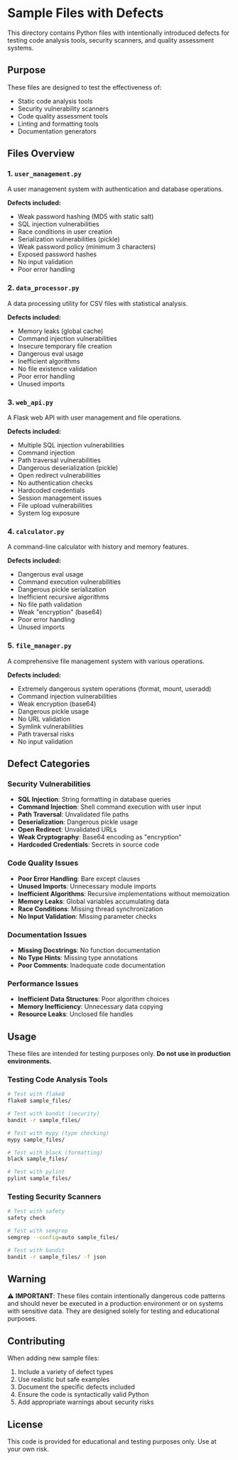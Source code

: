# Sample Files with Defects

This directory contains Python files with intentionally introduced defects for testing code analysis tools, security scanners, and quality assessment systems.

## Purpose

These files are designed to test the effectiveness of:
- Static code analysis tools
- Security vulnerability scanners
- Code quality assessment tools
- Linting and formatting tools
- Documentation generators

## Files Overview

### 1. `user_management.py`
A user management system with authentication and database operations.

**Defects included:**
- Weak password hashing (MD5 with static salt)
- SQL injection vulnerabilities
- Race conditions in user creation
- Serialization vulnerabilities (pickle)
- Weak password policy (minimum 3 characters)
- Exposed password hashes
- No input validation
- Poor error handling

### 2. `data_processor.py`
A data processing utility for CSV files with statistical analysis.

**Defects included:**
- Memory leaks (global cache)
- Command injection vulnerabilities
- Insecure temporary file creation
- Dangerous eval usage
- Inefficient algorithms
- No file existence validation
- Poor error handling
- Unused imports

### 3. `web_api.py`
A Flask web API with user management and file operations.

**Defects included:**
- Multiple SQL injection vulnerabilities
- Command injection
- Path traversal vulnerabilities
- Dangerous deserialization (pickle)
- Open redirect vulnerabilities
- No authentication checks
- Hardcoded credentials
- Session management issues
- File upload vulnerabilities
- System log exposure

### 4. `calculator.py`
A command-line calculator with history and memory features.

**Defects included:**
- Dangerous eval usage
- Command execution vulnerabilities
- Dangerous pickle serialization
- Inefficient recursive algorithms
- No file path validation
- Weak "encryption" (base64)
- Poor error handling
- Unused imports

### 5. `file_manager.py`
A comprehensive file management system with various operations.

**Defects included:**
- Extremely dangerous system operations (format, mount, useradd)
- Command injection vulnerabilities
- Weak encryption (base64)
- Dangerous pickle usage
- No URL validation
- Symlink vulnerabilities
- Path traversal risks
- No input validation

## Defect Categories

### Security Vulnerabilities
- **SQL Injection**: String formatting in database queries
- **Command Injection**: Shell command execution with user input
- **Path Traversal**: Unvalidated file paths
- **Deserialization**: Dangerous pickle usage
- **Open Redirect**: Unvalidated URLs
- **Weak Cryptography**: Base64 encoding as "encryption"
- **Hardcoded Credentials**: Secrets in source code

### Code Quality Issues
- **Poor Error Handling**: Bare except clauses
- **Unused Imports**: Unnecessary module imports
- **Inefficient Algorithms**: Recursive implementations without memoization
- **Memory Leaks**: Global variables accumulating data
- **Race Conditions**: Missing thread synchronization
- **No Input Validation**: Missing parameter checks

### Documentation Issues
- **Missing Docstrings**: No function documentation
- **No Type Hints**: Missing type annotations
- **Poor Comments**: Inadequate code documentation

### Performance Issues
- **Inefficient Data Structures**: Poor algorithm choices
- **Memory Inefficiency**: Unnecessary data copying
- **Resource Leaks**: Unclosed file handles

## Usage

These files are intended for testing purposes only. **Do not use in production environments.**

### Testing Code Analysis Tools

```bash
# Test with flake8
flake8 sample_files/

# Test with bandit (security)
bandit -r sample_files/

# Test with mypy (type checking)
mypy sample_files/

# Test with black (formatting)
black sample_files/

# Test with pylint
pylint sample_files/
```

### Testing Security Scanners

```bash
# Test with safety
safety check

# Test with semgrep
semgrep --config=auto sample_files/

# Test with bandit
bandit -r sample_files/ -f json
```

## Warning

⚠️ **IMPORTANT**: These files contain intentionally dangerous code patterns and should never be executed in a production environment or on systems with sensitive data. They are designed solely for testing and educational purposes.

## Contributing

When adding new sample files:
1. Include a variety of defect types
2. Use realistic but safe examples
3. Document the specific defects included
4. Ensure the code is syntactically valid Python
5. Add appropriate warnings about security risks

## License

This code is provided for educational and testing purposes only. Use at your own risk.
